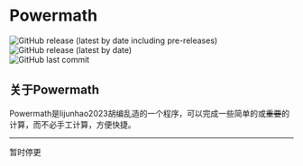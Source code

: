 # Powermath
![GitHub release (latest by date including pre-releases)](https://img.shields.io/github/v/release/ELEVENStudio-Main/Powermath?color=pink&include_prereleases&label=%E6%9C%80%E6%96%B0%E5%BC%80%E5%8F%91%E8%80%85%E9%A2%84%E8%A7%88%E7%89%88%E6%9C%AC)    
![GitHub release (latest by date)](https://img.shields.io/github/v/release/ELEVENStudio-Main/Powermath?color=lightgreen&label=%E7%A8%B3%E5%AE%9A%E7%89%88%E6%9C%AC)    
![GitHub last commit](https://img.shields.io/github/last-commit/ELEVENStudio-Main/Powermath?color=9cf)    
## 关于Powermath
Powermath是lijunhao2023胡编乱造的一个程序，可以完成一些简单的或~~重要~~的计算，而不必手工计算，方便快捷。

------

暂时停更
